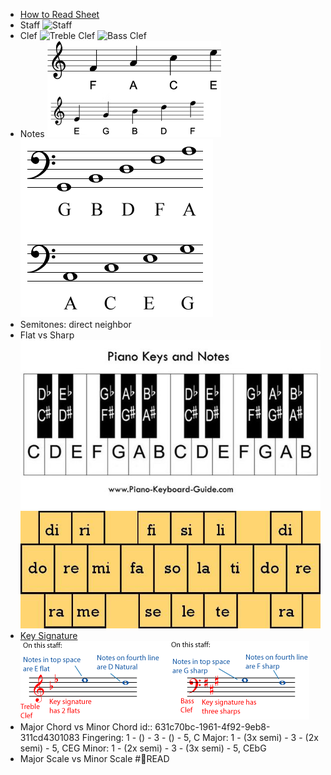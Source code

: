 - [How to Read Sheet](https://www.musicnotes.com/now/tips/how-to-read-sheet-music/)
- Staff
  ![Staff](https://www.musicnotes.com/now/wp-content/uploads/2018/02/1.png)
- Clef
  ![Treble Clef](https://www.musicnotes.com/now/wp-content/uploads/2018/03/How-To-Read-Sheet-Music-Images.png)
  ![Bass Clef](https://www.musicnotes.com/now/wp-content/uploads/2018/03/How-To-Read-Sheet-Music-Images-1.png)
- Notes
  ![notes_treble_clef.png](../assets/notes_treble_clef.png)
  ![notes_bass_clef.png](../assets/notes_bass_clef.png)
- Semitones: direct neighbor
- Flat vs Sharp
  ![image.png](../assets/flat_sharp.png)
  ![Chromatic Solfege](/../assets/chromatic_solfege.jpeg)
- [Key Signature](https://www.aboutmusictheory.com/key-signature.html)
  ![Key Signature](/../assets/key-signature-v.png)
- Major Chord vs Minor Chord
  id:: 631c70bc-1961-4f92-9eb8-311cd4301083
  Fingering: 1 - () - 3 - () - 5, C
  Major: 1 - (3x semi) - 3 - (2x semi) - 5, CEG
  Minor: 1 - (2x semi) - 3 - (3x semi) - 5, CEbG
- Major Scale vs Minor Scale #📑READ